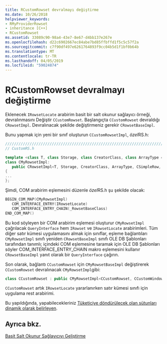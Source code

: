 ```yaml
---
title: RCustomRowset devralmayı değiştirme
ms.date: 10/26/2018
helpviewer_keywords:
- RMyProviderRowset
- inheritance [C++]
- RCustomRowset
ms.assetid: 33089c90-98a4-43e7-8e67-d4bb137e267e
ms.openlocfilehash: d22c6902667ec84abe7bd85ffbffd1f5c5c57f2a
ms.sourcegitcommit: c7f90df497e6261764893f9cc04b5d1f1bf0b64b
ms.translationtype: MT
ms.contentlocale: tr-TR
ms.lasthandoff: 04/05/2019
ms.locfileid: "59024874"
---
```

# <a name="modifying-the-inheritance-of-rcustomrowset"></a>RCustomRowset devralmayı değiştirme

Eklenecek `IRowsetLocate` arabirim basit bir salt okunur sağlayıcı örneği, devralınmasını Değiştir `CCustomRowset`. Başlangıçta `CCustomRowset` devraldığı `CRowsetImpl`. Devralınacak şekilde değiştirmeniz gerekir `CRowsetBaseImpl`.

Bunu yapmak için yeni bir sınıf oluşturun `CCustomRowsetImpl`, *özel*RS.h:

```cpp
////////////////////////////////////////////////////////////////////////
// CustomRS.h

template <class T, class Storage, class CreatorClass, class ArrayType = CAtlArray<Storage>>
class CMyRowsetImpl:
   public CRowsetImpl<T, Storage, CreatorClass, ArrayType, CSimpleRow, IRowsetLocateImpl< T, IRowsetLocate >>
{
...
};
```

Şimdi, COM arabirim eşlemesini düzenle *özel*RS.h şu şekilde olacak:

```cpp
BEGIN_COM_MAP(CMyRowsetImpl)
   COM_INTERFACE_ENTRY(IRowsetLocate)
   COM_INTERFACE_ENTRY_CHAIN(_RowsetBaseClass)
END_COM_MAP()
```

Bu kod söyleyen bir COM arabirim eşlemesi oluşturur `CMyRowsetImpl` çağrılacak `QueryInterface` hem `IRowset` ve `IRowsetLocate` arabirimleri. Tüm diğer satır kümesi uygulamasını almak için sınıflar, eşleme bağlantıları `CMyRowsetImpl` sınıfı yeniden `CRowsetBaseImpl` sınıfı OLE DB Şablonları tarafından tanımlı; içindeki COM eşlemesine taramak için OLE DB Şablonları söyler COM_INTERFACE_ENTRY_CHAIN makro eşlemesini kullanır `CRowsetBaseImpl` yanıt olarak bir `QueryInterface` çağırın.

Son olarak, bağlantı `CCustomRowset` için `CMyRowsetBaseImpl` değiştirerek `CCustomRowset` devralınacak `CMyRowsetImpl`gibi:

```cpp
class CCustomRowset : public CMyRowsetImpl<CCustomRowset, CCustomWindowsFile, CCustomCommand>
```

`CCustomRowset` artık `IRowsetLocate` yararlanırken satır kümesi sınıfı için uygulama rest arabirimi.

Bu yapıldığında, yapabilecekleriniz [Tüketiciye döndürülecek olan sütunları dinamik olarak belirleyen](../../data/oledb/dynamically-determining-columns-returned-to-the-consumer.md).

## <a name="see-also"></a>Ayrıca bkz.

[Basit Salt Okunur Sağlayıcıyı Geliştirme](../../data/oledb/enhancing-the-simple-read-only-provider.md)<br/>
